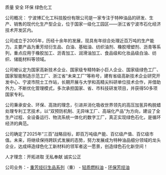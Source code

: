 质量 安全 环保
绿色化工

公司概况：
宁波博汇化工科技股份有限公司是一家专注于特种油品的研发、生产、销售的现代化生产型企业，位于国家一级化工园区——浙江省宁波市石化经济技术开发区内。

公司成立于2005年，历经十余年的发展，现具有年综合处理近百万吨的生产能力。主要产品为重芳烃衍生品、白油、基础油、纺织油剂、橡胶增塑剂、沥青等系列，重点应用于橡胶加工、沥青加工、润滑油加工、食品级和化妆品级白油、纺织、储能材料等领域。

公司被认定为国家高新技术企业、国家级专精特新小巨人企业、国家级绿色工厂、国家智能制造示范工厂、浙江省“未来工厂”等称号，建有省级高新技术企业研究开发中心、宁波市院士工作站，长期开展与大学和高精尖科研单位技术合作，并借助外力，不断优化管理模式，多次承担国家、省、市科技研发项目，并获得50多项国家专利。

公司秉承安全、环保、高效的理念，引进并消化吸收世界领先的高压加氢异构脱蜡处理专利工艺技术，以“双预防机制、无异味工厂、高端化产品”为方向，建设了全生产过程、全设备运行、物流系统一体化的数字工厂，真正实现绿色石化，是循环经济的典范。

公司确定了2025年“三百”战略目标，即百万吨级产能、百亿级产值、百亿级市值。未来，将继续保持跨跃式发展的态势，努力发展成为特种油品细分领域的龙头企业，达成缔造绿色化工新材料的领军者这一愿景，创造绿色石化新空间！

人才理念：开拓进取 无私奉献 诚实公正

公司业务：- [重芳烃衍生品系列](https://bhpcc.com/Index/pro/id/1.html)（重）
     -            [轻质燃料油](https://bhpcc.com/Index/pro/id/52.html)
           - [环保芳烃油](https://bhpcc.com/Index/pro/id/53.html)